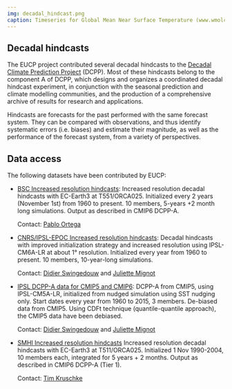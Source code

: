 ```yaml
---
img: decadal_hindcast.png
caption: Timeseries for Global Mean Near Surface Temperature (www.wmolc-adcp.org)
---
```


## Decadal hindcasts

The EUCP project contributed several decadal hindcasts to the [Decadal Climate Prediction Project](https://www.wcrp-climate.org/modelling-wgcm-mip-catalogue/cmip6-endorsed-mips-article/1065-modelling-cmip6-dcpp) (DCPP). Most of these hindcasts belong to the component A of DCPP, which designs and organizes a coordinated decadal hindcast experiment, in conjunction with the seasonal prediction and climate modelling communities, and the production of a comprehensive archive of results for research and applications.

Hindcasts are forecasts for the past performed with the same forecast system. They can be compared with observations, and thus identify systematic errors (i.e. biases) and estimate their magnitude, as well as the performance of the forecast system, from a variety of perspectives.

## Data access

The following datasets have been contributed by EUCP:



- [BSC Increased resolution hindcasts](https://doi.org/0): Increased resolution
  decadal hindcasts with EC-Earth3 at T551/ORCA025. Initialized every 2 years
  (November 1st) from 1960 to present. 10 members, 5-years +2 month long
  simulations. Output as described in CMIP6 DCPP-A.

  Contact: [Pablo Ortega](https://orcid.org/0000-0002-4135-9621)

- [CNRS/IPSL-EPOC Increased resolution
  hindcasts](https://doi.org/10.22033/ESGF/CMIP6.5137):
  Decadal hindcasts with improved initialization strategy and increased
  resolution using IPSL-CM6A-LR at about 1° resolution. Initialized every year
  from 1960 to present. 10 members, 10-year-long simulations.

  Contact: [Didier Swingedouw](https://orcid.org/0000-0002-0583-0850) and
  [Juliette Mignot](https://orcid.org/0000-0002-4894-898X)

- [IPSL DCPP-A data for CMIP5 and
  CMIP6](https://doi.org/10.22033/ESGF/CMIP6.5137):
  DCPP-A from CMIP5, using IPSL-CM5A-LR, initialized from nudged simulation
  using SST nudging only. Start dates every year from 1960 to 2015, 3 members.
  De-biased data from CMIP5. Using CDFt technique (quantile-quantile approach),
  the CMIP5 data have been debiased.

  Contact: [Didier Swingedouw](https://orcid.org/0000-0002-0583-0850) and
  [Juliette Mignot](https://orcid.org/0000-0002-4894-898X)

- [SMHI Increased resolution hindcasts]()
  Increased resolution decadal hindcasts with EC-Earth3 at T511/ORCA025.
  Initialized 1 Nov 1990-2004, 10 members each, integrated for 5 years + 2
  months. Output as described in CMIP6 DCPP-A (Tier 1).

  Contact: [Tim Kruschke](https://orcid.org/0000-0002-1205-3754)
